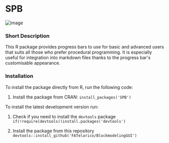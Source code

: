 # SPB

![image](https://user-images.githubusercontent.com/100512813/210839656-fe081e52-f47f-4e95-8589-2458ce5a5fa7.png)

### Short Description

This R package provides progress bars to use for basic and advanced users that suits all those who prefer procedural programming. It is especially useful for integration into markdown files thanks to the progress bar's customisable appearance.

### Installation

To install the package directly from R, run the following code:

1. Install the package from CRAN:
  `install_packages('SPB')`

To install the latest development version run:

1. Check if you need to install the `devtools` package
  `if(!require(devtools))install.packages('devtools')` 
  
2. Install the package from this repository
  `devtools::install_github('FATelarico/BlockmodelingGUI')`
